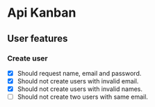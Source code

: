 # Api Kanban

## User features

### Create user
- [x] Should request name, email and password.
- [x] Should not create users with invalid email.
- [x] Should not create users with invalid names.
- [ ] Should not create two users with same email.